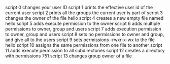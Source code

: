 script 0 changes your user ID
script 1 prints the effective user id of the current user
script 2 prints all the groups the current user is part of
script 3 changes the owner of the file hello
script 4 creates a new empty file named hello
script 5 adds execute permission to the owner
script 6 adds multiple permissions to owner, group and users
script 7 adds execution permission to owner, group and users
script 8 sets no permissions to owner and group, and give all to the users
script 9 sets permissions -rwxr-x-wx to the file hello
script 10 assigns the same permissions from one file to another
script 11 adds execute permission to all subdirectories
script 12 creates a directory with permissions 751
script 13 changes group owner of a file
